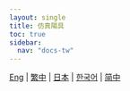 ```yaml
---
layout: single
title: 仿真陽具
toc: true
sidebar:
  nav: "docs-tw"
---
```

[Eng](/dancexr/features/dildo) | [繁中](/tw/dancexr/features/dildo) | [日本](/jp/dancexr/features/dildo) | [한국어](/kr/dancexr/features/dildo) | [简中](/zh/dancexr/features/dildo)